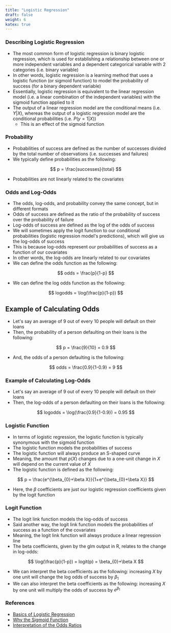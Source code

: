 ```yaml
---
title: "Logistic Regression"
draft: false
weight: 6
katex: true
---
```


### Describing Logistic Regression
- The most common form of logistic regression is binary logistic regression, which is used for establishing a relationship between one or more independent variables and a dependent categorical variable with 2 categories (i.e. binary variable)
- In other words, logistic regression is a learning method that uses a logistic function (or sigmoid function) to model the probability of success (for a binary dependent variable)
- Essentially, logistic regression is equivalent to the linear regression model (i.e. a linear combination of the independent variables) with the sigmoid function applied to it
- The output of a linear regression model are the conditional means (i.e. $Y|X$), whereas the output of a logistic regression model are the conditional probabilities (i.e. $P(y=1|X)$)
	- This is an effect of the sigmoid function

### Probability
- Probabilities of success are defined as the number of successes divided by the total number of observations (i.e. successes and failures)
- We typically define probabilities as the following:

$$
p = \frac{successes}{total}
$$

- Probabilities are not linearly related to the covariates

### Odds and Log-Odds
- The odds, log-odds, and probability convey the same concept, but in different formats
- Odds of success are defined as the ratio of the probability of success over the probability of failure
- Log-odds of success are defined as the log of the odds of success
- We will sometimes apply the logit function to our conditional probabilities (logistic regression model's predictions), which will give us the log-odds of success
- This is because log-odds represent our probabilities of success as a function of our covariates
- In other words, the log-odds are linearly related to our covariates
- We can define the odds function as the following:

$$
odds = \frac{p}{1-p}
$$

- We can define the log odds function as the following:

$$
logodds = \log(\frac{p}{1-p})
$$

## Example of Calculating Odds
- Let's say an average of $9$ out of every $10$ people will default on their loans
- Then, the probability of a person defaulting on their loans is the following:

$$
p = \frac{9}{10} = 0.9
$$

- And, the odds of a person defaulting is the following:

$$
odds = \frac{0.9}{1-0.9} = 9
$$

### Example of Calculating Log-Odds
- Let's say an average of $9$ out of every $10$ people will default on their loans
- Then, the log-odds of a person defaulting on their loans is the following:

$$
logodds = \log(\frac{0.9}{1-0.9}) = 0.95
$$

### Logistic Function
- In terms of logistic regression, the logistic function is typically synonymous with the sigmoid function
- The logistic function models the probabilities of success
- The logistic function will always produce an S-shaped curve
- Meaning, the amount that $p(X)$ changes due to a one-unit change in $X$ will depend on the current value of $X$
- The logistic function is defined as the following:

$$
p = \frac{e^{\beta_{0}+\beta X}}{1+e^{\beta_{0}+\beta X}}
$$

- Here, the $\beta$ coefficients are just our logistic regression coefficients given by the logit function

### Logit Function
- The logit link function models the log-odds of success
- Said another way, the logit link function models the probabilities of success as a function of the covariates
- Meaning, the logit link function will always produce a linear regression line
- The beta coefficients, given by the glm output in R, relates to the change in log-odds:

$$
\log(\frac{p}{1-p}) = logit(p) = \beta_{0}+\beta X
$$

- We can interpret the beta coefficients as the following: increasing $X$ by one unit will change the log odds of success by $\beta_{1}$
- We can also interpret the beta coefficients as the following: increasing $X$ by one unit will multiply the odds of success by $e^{\beta_{1}}$

### References
- [Basics of Logistic Regression](https://medium.com/datadriveninvestor/logistic-regression-18afd48779ce)
- [Why the Sigmoid Function](https://sebastianraschka.com/faq/docs/logistic-why-sigmoid.html)
- [Interpretation of the Odds Ratios](https://stats.idre.ucla.edu/other/mult-pkg/faq/general/faq-how-do-i-interpret-odds-ratios-in-logistic-regression/)
